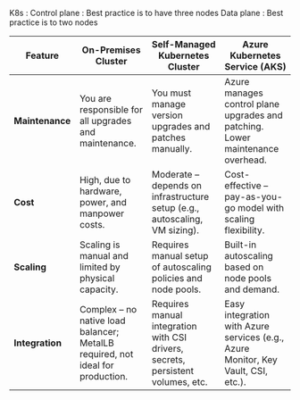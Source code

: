 K8s :
Control plane : Best practice is to have three nodes 
Data plane :  Best practice is to two nodes

| Feature         | On-Premises Cluster                                                            | Self-Managed Kubernetes Cluster                                                 | Azure Kubernetes Service (AKS)                                                    |
| --------------- | ------------------------------------------------------------------------------ | ------------------------------------------------------------------------------- | --------------------------------------------------------------------------------- |
| **Maintenance** | You are responsible for all upgrades and maintenance.                          | You must manage version upgrades and patches manually.                          | Azure manages control plane upgrades and patching. Lower maintenance overhead.    |
| **Cost**        | High, due to hardware, power, and manpower costs.                              | Moderate – depends on infrastructure setup (e.g., autoscaling, VM sizing).      | Cost-effective – pay-as-you-go model with scaling flexibility.                    |
| **Scaling**     | Scaling is manual and limited by physical capacity.                            | Requires manual setup of autoscaling policies and node pools.                   | Built-in autoscaling based on node pools and demand.                              |
| **Integration** | Complex – no native load balancer; MetalLB required, not ideal for production. | Requires manual integration with CSI drivers, secrets, persistent volumes, etc. | Easy integration with Azure services (e.g., Azure Monitor, Key Vault, CSI, etc.). |
